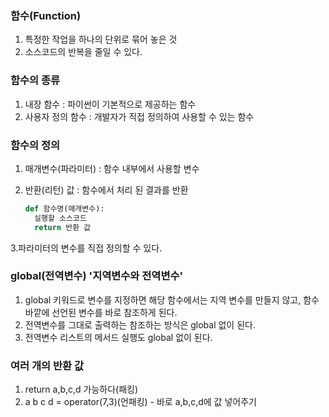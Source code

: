 ### 함수(Function)

1. 특정한 작업을 하나의 단위로 묶어 놓은 것
2. 소스코드의 반복을 줄일 수 있다.

### 함수의 종류

1. 내장 함수 : 파이썬이 기본적으로 제공하는 함수
2. 사용자 정의 함수 : 개발자가 직접 정의하여 사용할 수 있는 함수

### 함수의 정의

1. 매개변수(파라미터) : 함수 내부에서 사용할 변수
2. 반환(리턴) 값 : 함수에서 처리 된 결과를 반환

   ```py
   def 함수명(매개변수):
     실행할 소스코드
     return 반환 값
   ```

3.파라미터의 변수를 직접 정의할 수 있다.

### global(전역변수) '지역변수와 전역변수'

1. global 키워드로 변수를 지정하면 해당 함수에서는 지역 변수를 만들지 않고, 함수 바깥에 선언된 변수를 바로 참조하게 된다.
2. 전역변수를 그대로 출력하는 참조하는 방식은 global 없이 된다.
3. 전역변수 리스트의 메서드 실행도 global 없이 된다.

### 여러 개의 반환 값

1. return a,b,c,d 가능하다(패킹)
2. a b c d = operator(7,3)(언패킹) - 바로 a,b,c,d에 값 넣어주기
